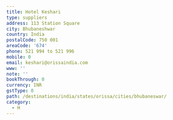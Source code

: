 ```yaml
---
title: Hotel Keshari
type: suppliers
address: 113 Station Square
city: Bhubaneshwar
country: India
postalCode: 750 001
areaCode: '674'
phone: 521 994 to 521 996
mobile: 0
email: keshari@orissaindia.com
www: ''
note: ''
bookThrough: 0
currency: INR
gstType: 0
path: /destinations/india/states/orissa/cities/bhubaneswar/
category:
  - H
---
```


